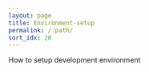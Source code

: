 ```yaml
---
layout: page
title: Environment-setup
permalink: /:path/
sort_idx: 20
---
```

How to setup development environment
